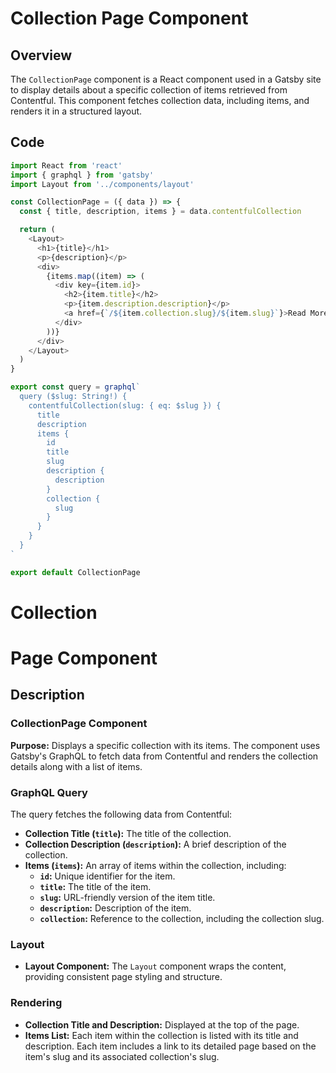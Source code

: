 # Collection Page Component

## Overview

The `CollectionPage` component is a React component used in a Gatsby site to display details about a specific collection of items retrieved from Contentful. This component fetches collection data, including items, and renders it in a structured layout.

## Code

```javascript
import React from 'react'
import { graphql } from 'gatsby'
import Layout from '../components/layout'

const CollectionPage = ({ data }) => {
  const { title, description, items } = data.contentfulCollection

  return (
    <Layout>
      <h1>{title}</h1>
      <p>{description}</p>
      <div>
        {items.map((item) => (
          <div key={item.id}>
            <h2>{item.title}</h2>
            <p>{item.description.description}</p>
            <a href={`/${item.collection.slug}/${item.slug}`}>Read More</a>
          </div>
        ))}
      </div>
    </Layout>
  )
}

export const query = graphql`
  query ($slug: String!) {
    contentfulCollection(slug: { eq: $slug }) {
      title
      description
      items {
        id
        title
        slug
        description {
          description
        }
        collection {
          slug
        }
      }
    }
  }
`

export default CollectionPage
```

# Collection

# Page Component

## Description

### CollectionPage Component

**Purpose:** Displays a specific collection with its items. The component uses Gatsby's GraphQL to fetch data from Contentful and renders the collection details along with a list of items.

### GraphQL Query

The query fetches the following data from Contentful:

- **Collection Title (`title`):** The title of the collection.
- **Collection Description (`description`):** A brief description of the collection.
- **Items (`items`):** An array of items within the collection, including:
  - **`id`:** Unique identifier for the item.
  - **`title`:** The title of the item.
  - **`slug`:** URL-friendly version of the item title.
  - **`description`:** Description of the item.
  - **`collection`:** Reference to the collection, including the collection slug.

### Layout

- **Layout Component:** The `Layout` component wraps the content, providing consistent page styling and structure.

### Rendering

- **Collection Title and Description:** Displayed at the top of the page.
- **Items List:** Each item within the collection is listed with its title and description. Each item includes a link to its detailed page based on the item's slug and its associated collection's slug.

